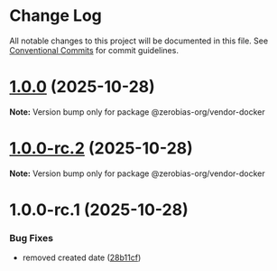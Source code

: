 # Change Log

All notable changes to this project will be documented in this file.
See [Conventional Commits](https://conventionalcommits.org) for commit guidelines.

# [1.0.0](https://github.com/zerobias-org/vendor/compare/@zerobias-org/vendor-docker@1.0.0-rc.2...@zerobias-org/vendor-docker@1.0.0) (2025-10-28)

**Note:** Version bump only for package @zerobias-org/vendor-docker





# [1.0.0-rc.2](https://github.com/zerobias-org/vendor/compare/@zerobias-org/vendor-docker@1.0.0-rc.1...@zerobias-org/vendor-docker@1.0.0-rc.2) (2025-10-28)

**Note:** Version bump only for package @zerobias-org/vendor-docker





# 1.0.0-rc.1 (2025-10-28)


### Bug Fixes

* removed created date ([28b11cf](https://github.com/zerobias-org/vendor/commit/28b11cf2563e9cdadd4b1dc83edd60d2fcd01df0))
